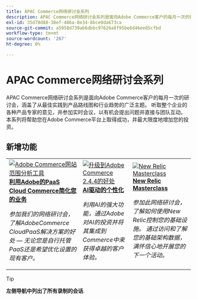 ```yaml
---
title: APAC Commerce网络研讨会系列
description: APAC Commerce网络研讨会系列是面向Adobe Commerce客户的每月一次的研讨会，涵盖了从最佳实践到产品路线图和行业趋势的广泛主题。
exl-id: 35d78d88-38ef-486a-8e34-8bce0da673ca
source-git-commit: a5958d739ab6dbbc97626a8f95be6d46ee85cfbd
workflow-type: tm+mt
source-wordcount: '267'
ht-degree: 0%

---
```


# APAC Commerce网络研讨会系列

APAC Commerce网络研讨会系列是面向Adobe Commerce客户的每月一次的研讨会，涵盖了从最佳实践到产品路线图和行业趋势的广泛主题。 听取整个企业的各种产品专家的意见，并参加实时会议，以有机会提出问题并直接与团队互动。 本系列将帮助您在Adobe Commerce平台上取得成功，并最大限度地增加您的投资。

## 新增功能

<table>
<tr>
  <td>
    <a href="https://experienceleague.adobe.com/docs/events/apac-commerce-recordings/2023/adobes-paas-cloud-commerce.html">
      <img alt="Adobe Commerce网站范围分析工具" src="https://video.tv.adobe.com/v/3419132?format=jpeg" />
    </a>
     <div>
      <a href="https://experienceleague.adobe.com/docs/events/apac-commerce-recordings/2023/adobes-paas-cloud-commerce.html">
        <strong>利用Adobe的PaaS Cloud Commerce简化您的业务</strong>
      </a>
    </div>
    <p>
    <em>参加我们的网络研讨会，了解AdobeCommerce CloudPaaS解决方案的好处 — 无论您是自行托管PaaS还是希望优化设置的现有客户。</em>
    <p>
  </td>
  <td>
    <a href="https://experienceleague.adobe.com/docs/events/apac-commerce-recordings/2023/ai-personalisation.html">
      <img alt="升级到Adobe Commerce 2.4.4的好处" src="https://video.tv.adobe.com/v/3419107?format=jpeg" />
    </a>
     <div>
      <a href="https://experienceleague.adobe.com/docs/events/apac-commerce-recordings/2023/ai-personalisation.html">
        <strong>AI驱动的个性化</strong>
      </a>
    </div>
    <p>
    <em>利用AI的强大功能，通过Adobe对AI的投资并将其集成到Commerce中来获得卓越的客户体验。</em>
    <p>
  </td>
  <td>
    <a href="https://experienceleague.adobe.com/docs/events/apac-commerce-recordings/2023/composable-commerce.html">
      <img alt="New Relic Masterclass" src="https://video.tv.adobe.com/v/3420655?format=jpeg" />
    </a>
     <div>
      <a href="https://experienceleague.adobe.com/docs/events/apac-commerce-recordings/2023/composable-commerce.html">
        <strong>New Relic Masterclass</strong>
      </a>
    </div>
    <p>
    <em>参加此网络研讨会，了解如何使用New Relic控制您的基础设施。 通过访问和了解您的基础架构数据，满怀信心地开展您的下一个活动。</em>
    <p>
  </td>  
</tr>
</table>

>[!TIP]
>
>**左侧导航中列出了所有录制的会话**.
